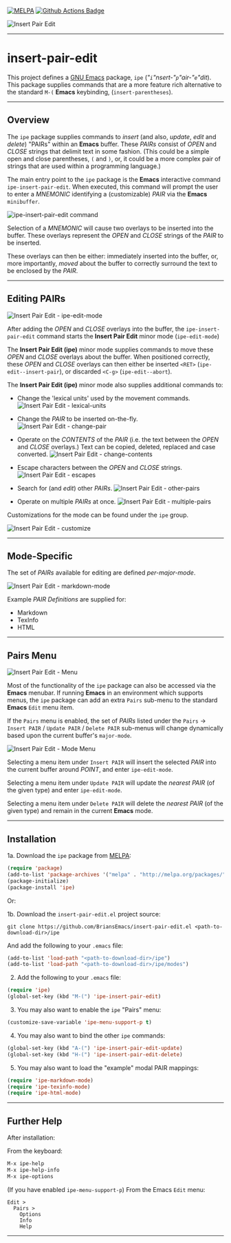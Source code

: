 [![MELPA][melpa-badge]][melpa-link]
[![Github Actions Badge][github-actions-badge]][github-actions-link]

  [melpa-badge]: https://www.melpa.org/packages/ipe-badge.svg
  [melpa-link]: https://www.melpa.org/#/ipe
  [github-actions-badge]: https://github.com/BriansEmacs/insert-pair-edit.el/actions/workflows/melpazoid.yml/badge.svg
  [github-actions-link]: https://github.com/BriansEmacs/insert-pair-edit.el/actions/workflows/melpazoid.yml

![Insert Pair Edit](doc/insert-pair-edit.gif)

----------------------------------------------------------------------
# insert-pair-edit


This project defines a [GNU Emacs](https://www.gnu.org/software/emacs/) 
package, `ipe` (_"`i`"nsert-"`p`"air-"`e`"dit_).  This package supplies
commands that are a more feature rich alternative to the standard `M-(`
**Emacs** keybinding, (`insert-parentheses`).

----------------------------------------------------------------------
## Overview

The `ipe` package supplies commands to _insert_ (and also, _update_,
_edit_ and _delete_) "PAIRs" within an **Emacs** buffer.  These
_PAIRs_ consist of _OPEN_ and _CLOSE_ strings that delimit text in
some fashion.  (This could be a simple open and close parentheses, `(`
and `)`, or, it could be a more complex pair of strings that are used
within a programming language.)

The main entry point to the `ipe` package is the **Emacs** interactive
command `ipe-insert-pair-edit`.  When executed, this command will
prompt the user to enter a _MNEMONIC_ identifying a (customizable)
_PAIR_ via the **Emacs** `minibuffer`.

![ipe-insert-pair-edit command](doc/ipe-minibuffer.png)

Selection of a _MNEMONIC_ will cause two overlays to be inserted into
the buffer.  These overlays represent the _OPEN_ and _CLOSE_ strings
of the _PAIR_ to be inserted.

These overlays can then be either: immediately inserted into the
buffer, or, more importantly, _moved_ about the buffer to correctly
surround the text to be enclosed by the _PAIR_.

----------------------------------------------------------------------
## Editing PAIRs

![Insert Pair Edit - ipe-edit-mode](doc/ipe-edit-mode-menu.png)

After adding the _OPEN_ and _CLOSE_ overlays into the buffer, the
`ipe-insert-pair-edit` command starts the **Insert Pair Edit**
minor mode (`ipe-edit-mode`)

The **Insert Pair Edit (ipe)** minor mode supplies commands to
move these _OPEN_ and _CLOSE_ overlays about the buffer.  When
positioned correctly, these _OPEN_ and _CLOSE_ overlays can then
either be inserted `<RET>` (`ipe-edit--insert-pair`), or discarded
`<C-g>` (`ipe-edit--abort`).

The **Insert Pair Edit (ipe)** minor mode also supplies additional
commands to:

* Change the 'lexical units' used by the movement commands.
![Insert Pair Edit - lexical-units](doc/ipe-lexical-units.gif)

* Change the _PAIR_ to be inserted on-the-fly.
![Insert Pair Edit - change-pair](doc/ipe-change-pair.gif)

* Operate on the _CONTENTS_ of the _PAIR_ (i.e. the text between the
  _OPEN_ and _CLOSE_ overlays.)  Text can be copied, deleted, replaced
  and case converted.
![Insert Pair Edit - change-contents](doc/ipe-change-contents.gif)

* Escape characters between the _OPEN_ and _CLOSE_ strings.
![Insert Pair Edit - escapes](doc/ipe-escapes.gif)

* Search for (and _edit_) other _PAIRs_.
![Insert Pair Edit - other-pairs](doc/ipe-other-pairs.gif)

* Operate on multiple _PAIRs_ at once.
![Insert Pair Edit - multiple-pairs](doc/ipe-multiple-pairs.gif)

Customizations for the mode can be found under the `ipe` group.

![Insert Pair Edit - customize](doc/ipe-customize.png)

-------------------------------------------------------------------
## Mode-Specific

The set of _PAIRs_ available for editing are defined _per-major-mode_.

![Insert Pair Edit - markdown-mode](doc/ipe-markdown-mode.gif)

Example _PAIR Definitions_ are supplied for:

* Markdown
* TexInfo
* HTML

-------------------------------------------------------------------
## Pairs Menu

![Insert Pair Edit - Menu](doc/ipe-menu.png)

Most of the functionality of the `ipe` package can also be accessed
via the **Emacs** menubar.  If running **Emacs** in an environment
which supports menus, the `ipe` package can add an extra `Pairs`
sub-menu to the standard **Emacs** `Edit` menu item.

If the `Pairs` menu is enabled, the set of _PAIRs_ listed under the
`Pairs` -> `Insert PAIR` / `Update PAIR` / `Delete PAIR` sub-menus
will change dynamically based upon the current buffer's `major-mode`.

![Insert Pair Edit - Mode Menu](doc/ipe-mode-menu.png)

Selecting a menu item under `Insert PAIR` will insert the selected
_PAIR_ into the current buffer around _POINT_, and enter
`ipe-edit-mode`.

Selecting a menu item under `Update PAIR` will update the _nearest_
_PAIR_ (of the given type) and enter `ipe-edit-mode`.

Selecting a menu item under `Delete PAIR` will delete the _nearest_
_PAIR_ (of the given type) and remain in the current **Emacs** mode.

----------------------------------------------------------------------
## Installation

1a. Download the `ipe` package from [MELPA](https://melpa.org): 

```lisp
(require 'package)
(add-to-list 'package-archives '("melpa" . "http://melpa.org/packages/"))
(package-initialize)
(package-install 'ipe)
```

Or:

1b. Download the `insert-pair-edit.el` project source:

```
git clone https://github.com/BriansEmacs/insert-pair-edit.el <path-to-download-dir>/ipe
```

And add the following to your `.emacs` file:

```lisp
(add-to-list 'load-path "<path-to-download-dir>/ipe")
(add-to-list 'load-path "<path-to-download-dir>/ipe/modes")
```

2. Add the following to your `.emacs` file:

```lisp
(require 'ipe)
(global-set-key (kbd "M-(") 'ipe-insert-pair-edit)
```

3. You may also want to enable the `ipe` "Pairs" menu:

```lisp
(customize-save-variable 'ipe-menu-support-p t)
```

4. You may also want to bind the other `ipe` commands:

```lisp
(global-set-key (kbd "A-(") 'ipe-insert-pair-edit-update)
(global-set-key (kbd "H-(") 'ipe-insert-pair-edit-delete)
```

5. You may also want to load the "example" modal PAIR mappings:

```lisp
(require 'ipe-markdown-mode)
(require 'ipe-texinfo-mode)
(require 'ipe-html-mode)
```

----------------------------------------------------------------------
## Further Help

After installation: 

From the keyboard:

```lisp
M-x ipe-help
M-x ipe-help-info
M-x ipe-options
```

(If you have enabled `ipe-menu-support-p`) From the Emacs `Edit` menu:

```
Edit >
  Pairs >
    Options
    Info
    Help
```

----------------------------------------------------------------------
